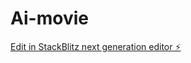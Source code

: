 # Ai-movie

[Edit in StackBlitz next generation editor ⚡️](https://stackblitz.com/~/github.com/Anmol4580/Ai-movie)